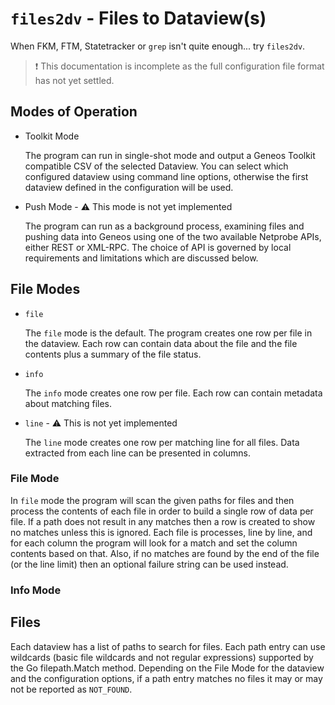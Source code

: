 # `files2dv` - Files to Dataview(s)

When FKM, FTM, Statetracker or `grep` isn't quite enough... try `files2dv`. 

> ❗ This documentation is incomplete as the full configuration file format has not yet settled.


## Modes of Operation

* Toolkit Mode

    The program can run in single-shot mode and output a Geneos Toolkit compatible CSV of the selected Dataview. You can select which configured dataview using command line options, otherwise the first dataview defined in the configuration will be used.

* Push Mode - ⚠ This mode is not yet implemented

    The program can run as a background process, examining files and pushing data into Geneos using one of the two available Netprobe APIs, either REST or XML-RPC. The choice of API is governed by local requirements and limitations which are discussed below.

## File Modes

* `file`

    The `file` mode is the default. The program creates one row per file in the dataview. Each row can contain data about the file and the file contents plus a summary of the file status.

* `info`

    The `info` mode creates one row per file. Each row can contain metadata about matching files.

* `line` - ⚠ This is not yet implemented

    The `line` mode creates one row per matching line for all files. Data extracted from each line can be presented in columns.

### File Mode

In `file` mode the program will scan the given paths for files and then process the contents of each file in order to build a single row of data per file. If a path does not result in any matches then a row is created to show no matches unless this is ignored. Each file is processes, line by line, and for each column the program will look for a match and set the column contents based on that. Also, if no matches are found by the end of the file (or the line limit) then an optional failure string can be used instead.

### Info Mode


## Files

Each dataview has a list of paths to search for files. Each path entry can use wildcards (basic file wildcards and not regular expressions) supported by the Go filepath.Match method. Depending on the File Mode for the dataview and the configuration options, if a path entry matches no files it may or may not be reported as `NOT_FOUND`.



